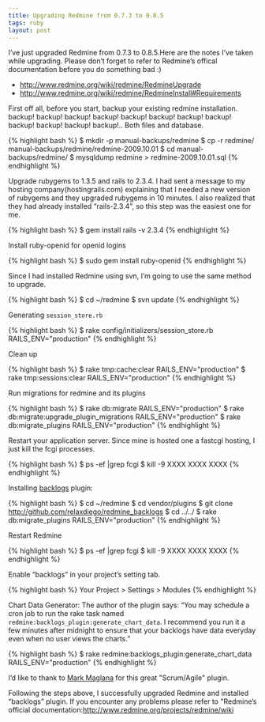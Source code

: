 ```yaml
---
title: Upgrading Redmine from 0.7.3 to 0.8.5
tags: ruby
layout: post
---
```


I’ve just upgraded Redmine from 0.7.3 to 0.8.5.Here are the notes I’ve taken while upgrading. Please don’t forget to refer to Redmine’s offical documentation before you do something bad :)

* http://www.redmine.org/wiki/redmine/RedmineUpgrade
* http://www.redmine.org/wiki/redmine/RedmineInstall#Requirements

First off all, before you start, backup your existing redmine installation. backup! backup! backup! backup! backup! backup! backup! backup! backup! backup! backup! backup!.. Both files and database.

{% highlight bash %}
$ mkdir -p manual-backups/redmine
$ cp -r redmine/ manual-backups/redmine/redmine-2009.10.01
$ cd manual-backups/redmine/
$ mysqldump redmine > redmine-2009.10.01.sql
{% endhighlight %}

Upgrade rubygems to 1.3.5 and rails to 2.3.4. I had sent a message to my hosting company(hostingrails.com) explaining that I needed a new version of rubygems and they upgraded rubygems in 10 minutes. I also realized that they had already installed “rails-2.3.4”, so this step was the easiest one for me.

{% highlight bash %}
$ gem install rails -v 2.3.4
{% endhighlight %}

Install ruby-openid for openid logins

{% highlight bash %}
$ sudo gem install ruby-openid
{% endhighlight %}

Since I had installed Redmine using svn, I’m going to use the same method to upgrade.

{% highlight bash %}
$ cd ~/redmine
$ svn update
{% endhighlight %}

Generating `session_store.rb`

{% highlight bash %}
$ rake config/initializers/session_store.rb RAILS_ENV="production"
{% endhighlight %}

Clean up

{% highlight bash %}
$ rake tmp:cache:clear RAILS_ENV="production"
$ rake tmp:sessions:clear RAILS_ENV="production"
{% endhighlight %}

Run migrations for redmine and its plugins

{% highlight bash %}
$ rake db:migrate RAILS_ENV="production"
$ rake db:migrate:upgrade_plugin_migrations RAILS_ENV="production"
$ rake db:migrate_plugins RAILS_ENV="production"
{% endhighlight %}

Restart your application server. Since mine is hosted one a fastcgi hosting, I just kill the fcgi processes.

{% highlight bash %}
$ ps -ef |grep fcgi
$ kill -9 XXXX XXXX XXXX
{% endhighlight %}

Installing [backlogs](http://github.com/relaxdiego/redmine_backlogs) plugin:

{% highlight bash %}
$ cd ~/redmine
$ cd vendor/plugins
$ git clone http://github.com/relaxdiego/redmine_backlogs
$ cd ../../
$ rake db:migrate_plugins RAILS_ENV="production"
{% endhighlight %}

Restart Redmine

{% highlight bash %}
$ ps -ef |grep fcgi
$ kill -9 XXXX XXXX XXXX
{% endhighlight %}

Enable “backlogs” in your project’s setting tab.

{% highlight bash %}
Your Project > Settings > Modules
{% endhighlight %}

Chart Data Generator: The author of the plugin says: “You may schedule a cron job to run the rake task named `redmine:backlogs_plugin:generate_chart_data`. I recommend you run it a few minutes after midnight to ensure that your backlogs have data everyday even when no user views the charts.”

{% highlight bash %}
$ rake redmine:backlogs_plugin:generate_chart_data RAILS_ENV="production"
{% endhighlight %}

I’d like to thank to [Mark Maglana](http://relaxdiego.wordpress.com/) for this great "Scrum/Agile" plugin.

Following the steps above, I successfully upgraded Redmine and installed “backlogs” plugin. If you encounter any problems please refer to "Redmine’s official documentation:http://www.redmine.org/projects/redmine/wiki
